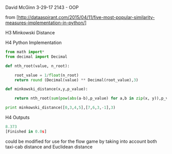 David McGinn
3-29-17
2143 - OOP

from [http://dataaspirant.com/2015/04/11/five-most-popular-similarity-measures-implementation-in-python/]

H3 Minkowski Distance

H4 Python Implementation
```python
from math import*
from decimal import Decimal

def nth_root(value, n_root):

    root_value = 1/float(n_root)
    return round (Decimal(value) ** Decimal(root_value),3)

def minkowski_distance(x,y,p_value):

    return nth_root(sum(pow(abs(a-b),p_value) for a,b in zip(x, y)),p_value)

print minkowski_distance([0,3,4,5],[7,6,3,-1],3)
```

H4 Outputs
```python
8.373
[Finished in 0.0s]
```

could be modified for use for the flow game by taking into account both
taxi-cab distance and Euclidean distance
